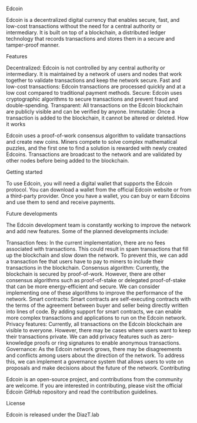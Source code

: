 Edcoin

Edcoin is a decentralized digital currency that enables secure, fast, and low-cost transactions without the need for a central authority or intermediary. It is built on top of a blockchain, a distributed ledger technology that records transactions and stores them in a secure and tamper-proof manner.

Features

Decentralized: Edcoin is not controlled by any central authority or intermediary. It is maintained by a network of users and nodes that work together to validate transactions and keep the network secure.
Fast and low-cost transactions: Edcoin transactions are processed quickly and at a low cost compared to traditional payment methods.
Secure: Edcoin uses cryptographic algorithms to secure transactions and prevent fraud and double-spending.
Transparent: All transactions on the Edcoin blockchain are publicly visible and can be verified by anyone.
Immutable: Once a transaction is added to the blockchain, it cannot be altered or deleted.
How it works

Edcoin uses a proof-of-work consensus algorithm to validate transactions and create new coins. Miners compete to solve complex mathematical puzzles, and the first one to find a solution is rewarded with newly created Edcoins. Transactions are broadcast to the network and are validated by other nodes before being added to the blockchain.

Getting started

To use Edcoin, you will need a digital wallet that supports the Edcoin protocol. You can download a wallet from the official Edcoin website or from a third-party provider. Once you have a wallet, you can buy or earn Edcoins and use them to send and receive payments.

Future developments

The Edcoin development team is constantly working to improve the network and add new features. Some of the planned developments include:

Transaction fees: In the current implementation, there are no fees associated with transactions. This could result in spam transactions that fill up the blockchain and slow down the network. To prevent this, we can add a transaction fee that users have to pay to miners to include their transactions in the blockchain.
Consensus algorithm: Currently, the blockchain is secured by proof-of-work. However, there are other consensus algorithms such as proof-of-stake or delegated proof-of-stake that can be more energy-efficient and secure. We can consider implementing one of these algorithms to improve the performance of the network.
Smart contracts: Smart contracts are self-executing contracts with the terms of the agreement between buyer and seller being directly written into lines of code. By adding support for smart contracts, we can enable more complex transactions and applications to run on the Edcoin network.
Privacy features: Currently, all transactions on the Edcoin blockchain are visible to everyone. However, there may be cases where users want to keep their transactions private. We can add privacy features such as zero-knowledge proofs or ring signatures to enable anonymous transactions.
Governance: As the Edcoin network grows, there may be disagreements and conflicts among users about the direction of the network. To address this, we can implement a governance system that allows users to vote on proposals and make decisions about the future of the network.
Contributing

Edcoin is an open-source project, and contributions from the community are welcome. If you are interested in contributing, please visit the official Edcoin GitHub repository and read the contribution guidelines.

License

Edcoin is released under the DiazT.lab
